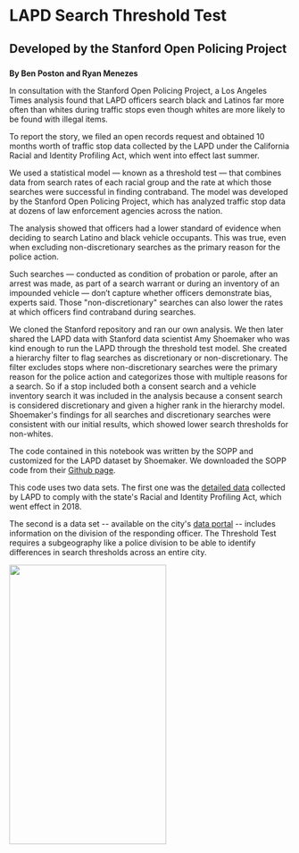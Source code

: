 # LAPD Search Threshold Test

## Developed by the Stanford Open Policing Project

###

<b>By Ben Poston and Ryan Menezes</b>

In consultation with the Stanford Open Policing Project, a Los Angeles Times analysis found that LAPD officers search black and Latinos far more often than whites during traffic stops even though whites are more likely to be found with illegal items.

To report the story, we filed an open records request and obtained 10 months worth of traffic stop data collected by the LAPD under the California Racial and Identity Profiling Act, which went into effect last summer.

We used a statistical model — known as a threshold test — that combines data from search rates of each racial group and the rate at which those searches were successful in finding contraband. The model was developed by the Stanford Open Policing Project, which has analyzed traffic stop data at dozens of law enforcement agencies across the nation.

The analysis showed that officers had a lower standard of evidence when deciding to search Latino and black vehicle occupants. This was true, even when excluding non-discretionary searches as the primary reason for the police action. 

Such searches — conducted as condition of probation or parole, after an arrest was made, as part of a search warrant or during an inventory of an impounded vehicle — don’t capture whether officers demonstrate bias, experts said. Those "non-discretionary" searches can also lower the rates at which officers find contraband during searches.

We cloned the Stanford repository and ran our own analysis. We then later shared the LAPD data with Stanford data scientist Amy Shoemaker who was kind enough to run the LAPD through the threshold test model. She created a hierarchy filter to flag searches as discretionary or non-discretionary. The filter excludes stops where non-discretionary searches were the primary reason for the police action and categorizes those with multiple reasons for a search. So if a stop included both a consent search and a vehicle inventory search it was included in the analysis because a consent search is considered discretionary and given a higher rank in the hierarchy model. Shoemaker's findings for all searches and discretionary searches were consistent with our initial results, which showed lower search thresholds for non-whites.

The code contained in this notebook was written by the SOPP and customized for the LAPD dataset by Shoemaker. We downloaded the SOPP code from their <a href=https://github.com/stanford-policylab/opp>Github page</a>.

This code uses two data sets. The first one was the <a href=https://www.dropbox.com/s/hxqglesiofk3o0z/RIPA_MASTER_July_April.csv?dl>detailed data</a> collected by LAPD to comply with the state's Racial and Identity Profiling Act, which went effect in 2018. 

The second is a data set -- available on the city's <a href=https://data.lacity.org/A-Safe-City/Vehicle-and-Pedestrian-Stop-Data-2010-to-Present/ci25-wgt7>data portal</a> -- includes information on the division of the responding officer. The Threshold Test requires a subgeography like a police division to be able to identify differences in search thresholds across an entire city.

<img src= "https://github.com/datadesk/ripa-analysis/blob/master/LAPD%20Search%20Graphic.png" width="281" height="500">

